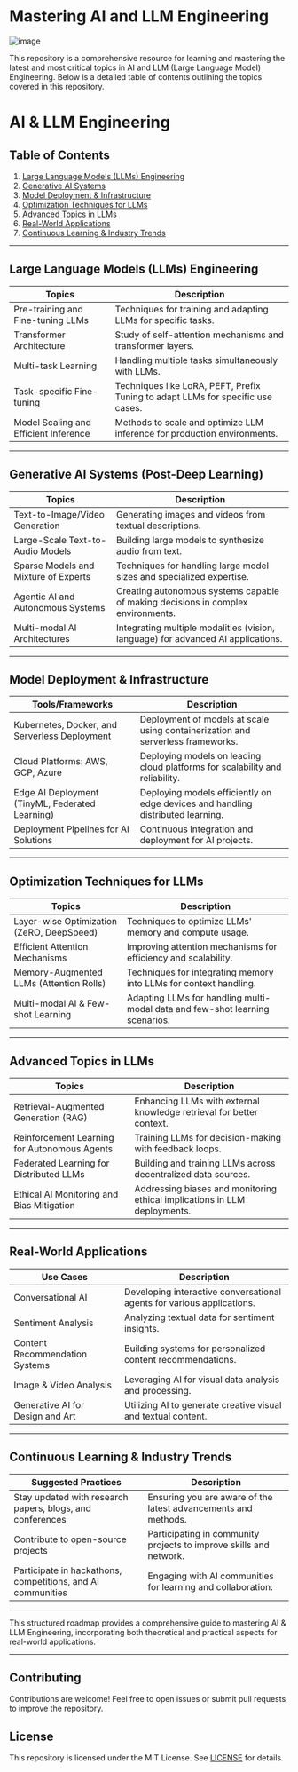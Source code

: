 # Mastering AI and LLM Engineering 
![image](https://github.com/user-attachments/assets/ba0b3fdc-6b1e-48be-85fb-0820d8d8b8ed)

This repository is a comprehensive resource for learning and mastering the latest and most critical topics in AI and LLM (Large Language Model) Engineering. Below is a detailed table of contents outlining the topics covered in this repository.
# AI & LLM Engineering 

## Table of Contents

1. [Large Language Models (LLMs) Engineering](#large-language-models-llms-engineering)
2. [Generative AI Systems](#generative-ai-systems-post-deep-learning)
3. [Model Deployment & Infrastructure](#model-deployment--infrastructure)
4. [Optimization Techniques for LLMs](#optimization-techniques-for-llms)
5. [Advanced Topics in LLMs](#advanced-topics-in-llms)
6. [Real-World Applications](#real-world-applications)
7. [Continuous Learning & Industry Trends](#continuous-learning--industry-trends)

---

## Large Language Models (LLMs) Engineering

| **Topics**                              | **Description**                                                                                 |
|----------------------------------------|------------------------------------------------------------------------------------------------|
| Pre-training and Fine-tuning LLMs        | Techniques for training and adapting LLMs for specific tasks.                                     |
| Transformer Architecture                | Study of self-attention mechanisms and transformer layers.                                     |
| Multi-task Learning                     | Handling multiple tasks simultaneously with LLMs.                                             |
| Task-specific Fine-tuning                | Techniques like LoRA, PEFT, Prefix Tuning to adapt LLMs for specific use cases.                 |
| Model Scaling and Efficient Inference   | Methods to scale and optimize LLM inference for production environments.                      |

---

## Generative AI Systems (Post-Deep Learning)

| **Topics**                              | **Description**                                                                                 |
|----------------------------------------|------------------------------------------------------------------------------------------------|
| Text-to-Image/Video Generation          | Generating images and videos from textual descriptions.                                       |
| Large-Scale Text-to-Audio Models        | Building large models to synthesize audio from text.                                          |
| Sparse Models and Mixture of Experts    | Techniques for handling large model sizes and specialized expertise.                          |
| Agentic AI and Autonomous Systems       | Creating autonomous systems capable of making decisions in complex environments.              |
| Multi-modal AI Architectures            | Integrating multiple modalities (vision, language) for advanced AI applications.              |

---

## Model Deployment & Infrastructure

| **Tools/Frameworks**                     | **Description**                                                                                 |
|------------------------------------------|------------------------------------------------------------------------------------------------|
| Kubernetes, Docker, and Serverless Deployment | Deployment of models at scale using containerization and serverless frameworks.            |
| Cloud Platforms: AWS, GCP, Azure           | Deploying models on leading cloud platforms for scalability and reliability.                  |
| Edge AI Deployment (TinyML, Federated Learning) | Deploying models efficiently on edge devices and handling distributed learning.           |
| Deployment Pipelines for AI Solutions      | Continuous integration and deployment for AI projects.                                    |

---

## Optimization Techniques for LLMs

| **Topics**                              | **Description**                                                                                 |
|----------------------------------------|------------------------------------------------------------------------------------------------|
| Layer-wise Optimization (ZeRO, DeepSpeed) | Techniques to optimize LLMs' memory and compute usage.                                          |
| Efficient Attention Mechanisms            | Improving attention mechanisms for efficiency and scalability.                              |
| Memory-Augmented LLMs (Attention Rolls)   | Techniques for integrating memory into LLMs for context handling.                             |
| Multi-modal AI & Few-shot Learning        | Adapting LLMs for handling multi-modal data and few-shot learning scenarios.                 |

---

## Advanced Topics in LLMs

| **Topics**                              | **Description**                                                                                 |
|----------------------------------------|------------------------------------------------------------------------------------------------|
| Retrieval-Augmented Generation (RAG)     | Enhancing LLMs with external knowledge retrieval for better context.                         |
| Reinforcement Learning for Autonomous Agents | Training LLMs for decision-making with feedback loops.                                   |
| Federated Learning for Distributed LLMs  | Building and training LLMs across decentralized data sources.                              |
| Ethical AI Monitoring and Bias Mitigation | Addressing biases and monitoring ethical implications in LLM deployments.                |

---

## Real-World Applications

| **Use Cases**                          | **Description**                                                                                 |
|---------------------------------------|------------------------------------------------------------------------------------------------|
| Conversational AI                      | Developing interactive conversational agents for various applications.                        |
| Sentiment Analysis                     | Analyzing textual data for sentiment insights.                                              |
| Content Recommendation Systems         | Building systems for personalized content recommendations.                                    |
| Image & Video Analysis                 | Leveraging AI for visual data analysis and processing.                                       |
| Generative AI for Design and Art        | Utilizing AI to generate creative visual and textual content.                                  |

---

## Continuous Learning & Industry Trends

| **Suggested Practices**                 | **Description**                                                                                 |
|---------------------------------------|------------------------------------------------------------------------------------------------|
| Stay updated with research papers, blogs, and conferences | Ensuring you are aware of the latest advancements and methods.                           |
| Contribute to open-source projects      | Participating in community projects to improve skills and network.                        |
| Participate in hackathons, competitions, and AI communities | Engaging with AI communities for learning and collaboration.                       |

---

This structured roadmap provides a comprehensive guide to mastering AI & LLM Engineering, incorporating both theoretical and practical aspects for real-world applications.


---

## Contributing
Contributions are welcome! Feel free to open issues or submit pull requests to improve the repository.

## License
This repository is licensed under the MIT License. See [LICENSE](./LICENSE) for details.
